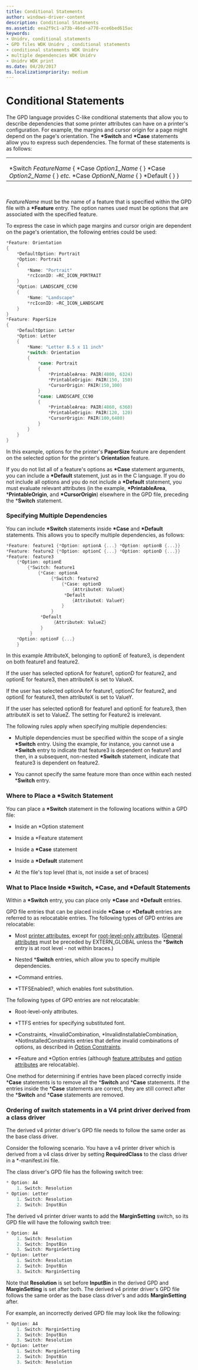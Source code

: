 ```yaml
---
title: Conditional Statements
author: windows-driver-content
description: Conditional Statements
ms.assetid: eea2f9c1-a73b-46ed-a778-ece6bed615ac
keywords:
- Unidrv, conditional statements
- GPD files WDK Unidrv , conditional statements
- conditional statements WDK Unidrv
- multiple dependencies WDK Unidrv
- Unidrv WDK print
ms.date: 04/20/2017
ms.localizationpriority: medium
---
```


# Conditional Statements





The GPD language provides C-like conditional statements that allow you to describe dependencies that some printer attributes can have on a printer's configuration. For example, the margins and cursor origin for a page might depend on the page's orientation. The **\*Switch** and **\*Case** statements allow you to express such dependencies. The format of these statements is as follows:

<table>
<colgroup>
<col width="100%" />
</colgroup>
<tbody>
<tr class="odd">
<td><p></p>
*Switch <em>FeatureName</em>
{
*Case <em>Option1_Name</em>
{
}
*Case <em>Option2_Name</em>
{
}
<em>etc.</em>
*Case <em>OptionN_Name</em>
{
}
*Default
{
}
}</td>
</tr>
</tbody>
</table>

 

*FeatureName* must be the name of a feature that is specified within the GPD file with a **\*Feature** entry. The option names used must be options that are associated with the specified feature.

To express the case in which page margins and cursor origin are dependent on the page's orientation, the following entries could be used:

```cpp
*Feature: Orientation
{
    *DefaultOption: Portrait
    *Option: Portrait
    {
        *Name: "Portrait"
        *rcIconID: =RC_ICON_PORTRAIT
    }
    *Option: LANDSCAPE_CC90
    {
        *Name: "Landscape"
        *rcIconID: =RC_ICON_LANDSCAPE
    }
}
*Feature: PaperSize
{
    *DefaultOption: Letter
    *Option: Letter
    {
        *Name: "Letter 8.5 x 11 inch"
        *switch: Orientation
        {
            *case: Portrait
            {
                *PrintableArea: PAIR(4800, 6324)
                *PrintableOrigin: PAIR(150, 150)
                *CursorOrigin: PAIR(150,100)
            }
            *case: LANDSCAPE_CC90
            {
                *PrintableArea: PAIR(4860, 6360)
                *PrintableOrigin: PAIR(120, 120)
                *CursorOrigin: PAIR(100,6480)
            }
        }
    }
}
```

In this example, options for the printer's **PaperSize** feature are dependent on the selected option for the printer's **Orientation** feature.

If you do not list all of a feature's options as **\*Case** statement arguments, you can include a **\*Default** statement, just as in the C language. If you do not include all options and you do not include a **\*Default** statement, you must evaluate relevant attributes (in the example, **\*PrintableArea**, \***PrintableOrigin**, and **\*CursorOrigin**) elsewhere in the GPD file, preceding the \***Switch** statement.

### <a href="" id="ddk-specifying-multiple-dependencies-gg"></a>Specifying Multiple Dependencies

You can include **\*Switch** statements inside **\*Case** and **\*Default** statements. This allows you to specify multiple dependencies, as follows:

```cpp
*Feature: feature1 {*Option: optionA {...} *Option: optionB {...}}
*Feature: feature2 {*Option: optionC {...} *Option: optionD {...}}
*Feature: feature3 
    {*Option: optionE 
        {*Switch: feature1 
            {*Case: optionA
                 {*Switch: feature2
                     {*Case: optionD
                         {AttributeX: ValueX}
                      *Default
                         {AttributeX: ValueY}
                     }
                 }
             *Default
                  {AttributeX: ValueZ}
             }
         }
    *Option: optionF {...} 
    }
```

In this example AttributeX, belonging to optionE of feature3, is dependent on both feature1 and feature2.

If the user has selected optionA for feature1, optionD for feature2, and optionE for feature3, then attributeX is set to ValueX.

If the user has selected optionA for feature1, optionC for feature2, and optionE for feature3, then attributeX is set to ValueY.

If the user has selected optionB for feature1 and optionE for feature3, then attributeX is set to ValueZ. The setting for Feature2 is irrelevant.

The following rules apply when specifying multiple dependencies:

-   Multiple dependencies must be specified within the scope of a single **\*Switch** entry. Using the example, for instance, you cannot use a **\*Switch** entry to indicate that feature3 is dependent on feature1 and then, in a subsequent, non-nested **\*Switch** statement, indicate that feature3 is dependent on feature2.

-   You cannot specify the same feature more than once within each nested \***Switch** entry.

### <a href="" id="ddk-where-to-place-a-switch-statement-gg"></a>Where to Place a \*Switch Statement

You can place a **\*Switch** statement in the following locations within a GPD file:

-   Inside an \*Option statement

-   Inside a \*Feature statement

-   Inside a **\*Case** statement

-   Inside a **\*Default** statement

-   At the file's top level (that is, not inside a set of braces)

### <a href="" id="ddk-what-to-place-inside-switch-case-and-default-statements-gg"></a>What to Place Inside \*Switch, \*Case, and \*Default Statements

Within a **\*Switch** entry, you can place only **\*Case** and **\*Default** entries.

GPD file entries that can be placed inside **\*Case** or **\*Default** entries are referred to as relocatable entries. The following types of GPD entries are relocatable:

-   Most [printer attributes](printer-attributes.md), except for [root-level-only attributes](root-level-only-attributes.md). ([General attributes](general-attributes.md) must be preceded by EXTERN\_GLOBAL unless the \***Switch** entry is at root level - not within braces.)

-   Nested \***Switch** entries, which allow you to specify multiple dependencies.

-   \*Command entries.

-   \*TTFSEnabled?, which enables font substitution.

The following types of GPD entries are not relocatable:

-   Root-level-only attributes.

-   \*TTFS entries for specifying substituted font.

-   \*Constraints, \*InvalidCombination, \*InvalidInstallableCombination, \*NotInstalledConstraints entries that define invalid combinations of options, as described in [Option Constraints](option-constraints.md).

-   \*Feature and \*Option entries (although [feature attributes](feature-attributes.md) and [option attributes](option-attributes.md) are relocatable).

One method for determining if entries have been placed correctly inside \***Case** statements is to remove all the \***Switch** and \***Case** statements. If the entries inside the \***Case** statements are correct, they are still correct after the \***Switch** and \***Case** statements are removed.

### Ordering of switch statements in a V4 print driver derived from a class driver

The derived v4 printer driver's GPD file needs to follow the same order as the base class driver.

Consider the following scenario. You have a v4 printer driver which is derived from a v4 class driver by setting **RequiredClass** to the class driver in a \*-manifest.ini file.

The class driver's GPD file has the following switch tree:

```cpp
* Option: A4
    1. Switch: Resolution
* Option: Letter
    1. Switch: Resolution
    2. Switch: InputBin
```

The derived v4 printer driver wants to add the **MarginSetting** switch, so its GPD file will have the following switch tree:

```cpp
* Option: A4
    1. Switch: Resolution
    2. Switch: InputBin
    3. Switch: MarginSetting
* Option: Letter
    1. Switch: Resolution
    2. Switch: InputBin
    3. Switch: MarginSetting
```

Note that **Resolution** is set before **InputBin** in the derived GPD and **MarginSetting** is set after both. The derived v4 printer driver's GPD file follows the same order as the base class driver's and adds **MarginSetting** after.

For example, an incorrectly derived GPD file may look like the following:

```cpp
* Option: A4
    1. Switch: MarginSetting
    2. Switch: InputBin
    3. Switch: Resolution
* Option: Letter
    1. Switch: MarginSetting
    2. Switch: InputBin
    3. Switch: Resolution
```

 

 




